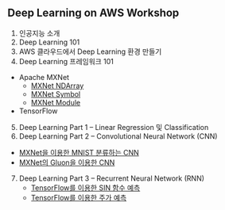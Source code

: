 ## Deep Learning on AWS Workshop

1. 인공지능 소개
2. Deep Learning 101
3. AWS 클라우드에서 Deep Learning 환경 만들기
4. Deep Learning 프레임워크 101
 - Apache MXNet
   - [MXNet NDArray](./labs/MXNet-NDArray.ipynb)
   - [MXNet Symbol](./labs/MXNet-Symbol.ipynb)
   - [MXNet Module](./labs/MXNet-Module.ipynb)
 - TensorFlow
5. Deep Learning Part 1 – Linear Regression 및 Classification
6. Deep Learning Part 2 – Convolutional Neural Network (CNN)
 - [MXNet을 이용한 MNIST 분류하는 CNN](./labs/CNN-mnist.ipynb)
 - [MXNet의 Gluon을 이용한 CNN](./labs/CNN-mnist-gluon.ipynb)
7. Deep Learning Part 3 – Recurrent Neural Network (RNN)
   - [TensorFlow를 이용한 SIN 함수 예측](./RNN_LSTM_sin_prediction.ipynb)
   - [TensorFlow를 이용한 주가 예측](./RNN_LSTM_StockPricePredcition.ipynb)
